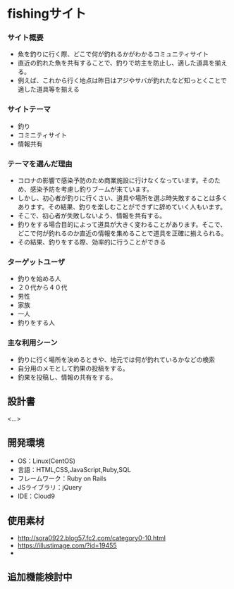 
# fishingサイト

### サイト概要
- 魚を釣りに行く際、どこで何が釣れるかがわかるコミュニティサイト
- 直近の釣れた魚を共有することで、釣りで坊主を防止し、適した道具を揃える。
- 例えば、これから行く地点は昨日はアジやサバが釣れたなど知っとくことで適した道具等を揃える

### サイトテーマ
- 釣り
- コミニティサイト
- 情報共有

### テーマを選んだ理由
- コロナの影響で感染予防のため商業施設に行けなくなっています。そのため、感染予防を考慮し釣りブームが来ています。
- しかし、初心者が釣りに行くさい、道具や場所を選ぶ時失敗することは多くあります。その結果、釣りを楽しむことができずに辞めていく人もいます。
- そこで、初心者が失敗しないよう、情報を共有する。
- 釣りをする場合目的によって道具が大きく変わることがあります。そこで、どこで何が釣れるのか直近の情報を集めることで道具を正確に揃えられる。
- その結果、釣りをする際、効率的に行うことができる

### ターゲットユーザ
- 釣りを始める人
- ２０代から４０代
- 男性
- 家族
- 一人
- 釣りをする人


### 主な利用シーン
- 釣りに行く場所を決めるときや、地元では何が釣れているかなどの検索
- 自分用のメモとして釣果の投稿をする。
- 釣果を投稿し、情報の共有をする。

## 設計書
<...>

## 開発環境
- OS：Linux(CentOS)
- 言語：HTML,CSS,JavaScript,Ruby,SQL
- フレームワーク：Ruby on Rails
- JSライブラリ：jQuery
- IDE：Cloud9

## 使用素材
- http://sora0922.blog57.fc2.com/category0-10.html
- https://illustimage.com/?id=19455
- 

## 追加機能検討中